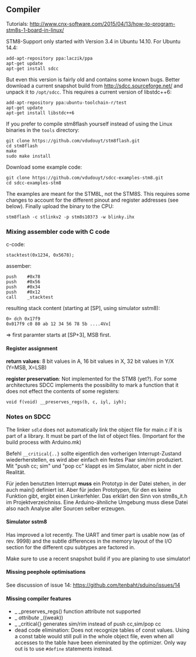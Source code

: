 ## Compiler

Tutorials:
http://www.cnx-software.com/2015/04/13/how-to-program-stm8s-1-board-in-linux/

STM8-Support only started with Version 3.4 in Ubuntu 14.10. For Ubuntu 14.4:

	add-apt-repository ppa:laczik/ppa
	apt-get update
	apt-get install sdcc

But even this version is fairly old and contains some known bugs. Better
download a current snapshot build from http://sdcc.sourceforge.net/ and
unpack it to `/opt/sdcc`. This requires a current version of libstdc++6:

	add-apt-repository ppa:ubuntu-toolchain-r/test
	apt-get update
	apt-get install libstdc++6

If you prefer to compile stm8flash yourself instead of using the Linux
binaries in the `tools` directory:

	git clone https://github.com/vdudouyt/stm8flash.git
	cd stm8flash
	make
	sudo make install

Download some example code:

	git clone https://github.com/vdudouyt/sdcc-examples-stm8.git
	cd sdcc-examples-stm8

The examples are meant for the STM8L, not the STM8S. This requires some
changes to account for the different pinout and register addresses (see below).
Finally upload the binary to the CPU:

	stm8flash -c stlinkv2 -p stm8s103?3 -w blinky.ihx



### Mixing assembler code with C code

c-code:

	stacktest(0x1234, 0x5678);

assember:

	push    #0x78
	push    #0x56
	push    #0x34
	push    #0x12
	call    _stacktest

resulting stack content (starting at [SP], using simulator sstm8):

	0> dch 0x17f9
	0x017f9 c0 80 ab 12 34 56 78 5b ....4Vx[

=> first paramter starts at [SP+3], MSB first.

#### Register assignment

**return values**:
8 bit values in A, 16 bit values in X, 32 bit values in Y/X (Y=MSB, X=LSB)

**register preservation**:
Not implemented for the STM8 (yet?). For some architectures SDCC implements
the possibility to mark a function that it does not effect the contents of
some registers:

	void f(void) __preserves_regs(b, c, iyl, iyh);


### Notes on SDCC

The linker `sdld` does not automatically link the object file for main.c if it
is part of a library. It must be part of the list of object files. (Important
for the build process with Arduino.mk)

Befehl `__critical{..}` sollte eigentlich den vorherigen Interrupt-Zustand
wiederherstellen, es wird aber einfach ein festes Paar sim/rim produziert.
Mit "push cc; sim" und "pop cc" klappt es im Simulator, aber nicht in der
Realität.

Für jeden benutzten Interrupt __muss__ ein Prototyp in der Datei stehen, in
der auch main() definiert ist. Aber für jeden Prototypen, für den es keine
Funktion gibt, ergibt einen Linkerfehler. Das erklärt den Sinn von stm8s_it.h
im Projektverzeichniss. Eine Arduino-ähnliche Umgebung muss diese Datei also
nach Analyse aller Sourcen selber erzeugen.


#### Simulator sstm8

Has improved a lot recently. The UART and timer part is usable now (as of
rev. 9998) and the subtle differences in the memory layout of the I/O section
for the different cpu subtypes are factored in.

Make sure to use a recent snapshot build if you are planing to use simulator!


#### Missing peephole optimisations

See discussion of issue 14: https://github.com/tenbaht/sduino/issues/14



#### Missing compiler features

  - _ _preserves_regs() function attribute not supported
  - _ _attribute_ _((weak))
  - _ _critical{} generates sim/rim instead of push cc,sim/pop cc
  - dead code elimination: Does not recognize tables of const values. Using a
  const table would still pull in the whole object file, even when all
  accesses to the table have been eleminated by the optimizer. Only way out
  is to use `#define` statements instead.


